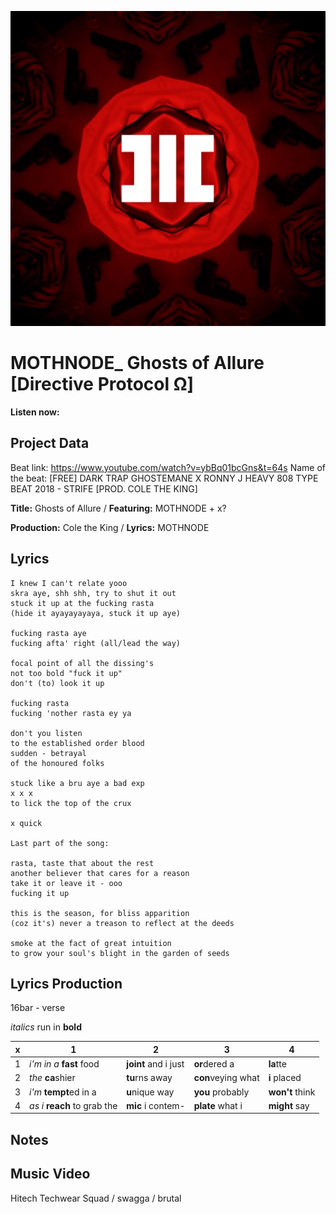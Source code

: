 ![](hc_sg127_cover.png)

# MOTHNODE_ Ghosts of Allure [Directive Protocol Ω] 

**Listen now:** 

## Project Data

Beat link: https://www.youtube.com/watch?v=ybBq01bcGns&t=64s
Name of the beat: [FREE] DARK TRAP GHOSTEMANE X RONNY J HEAVY 808 TYPE BEAT 2018 - STRIFE [PROD. COLE THE KING]

**Title:** Ghosts of Allure / **Featuring:** MOTHNODE + x?

**Production:** Cole the King / **Lyrics:** MOTHNODE

## Lyrics

```
I knew I can't relate yooo
skra aye, shh shh, try to shut it out
stuck it up at the fucking rasta 
(hide it ayayayayaya, stuck it up aye)

fucking rasta aye 
fucking afta' right (all/lead the way)

focal point of all the dissing's 
not too bold "fuck it up" 
don't (to) look it up

fucking rasta
fucking 'nother rasta ey ya

don't you listen 
to the established order blood
sudden - betrayal 
of the honoured folks

stuck like a bru aye a bad exp 
x x x
to lick the top of the crux

x quick

Last part of the song:

rasta, taste that about the rest
another believer that cares for a reason
take it or leave it - ooo
fucking it up

this is the season, for bliss apparition
(coz it's) never a treason to reflect at the deeds

smoke at the fact of great intuition
to grow your soul's blight in the garden of seeds

```

## Lyrics Production

16bar - verse

*italics* run in
**bold**

| x | 1 | 2 | 3 | 4 |
|---|---|---|---|---|
| 1 | *i'm in a* **fast** food | **joint** and i just  | **or**dered a  | **la**tte  |
| 2 | *the* **ca**shier | **tu**rns away  |  **con**veying what |  **i** placed |
| 3 | *i'm* **tempt**ed in a | **u**nique way  |  **you** probably |  **won't** think |
| 4 | *as i* **reach** to grab the |  **mic** i contem-  | **plate** what i | **might** say |

## Notes

## Music Video
Hitech Techwear Squad / swagga / brutal
